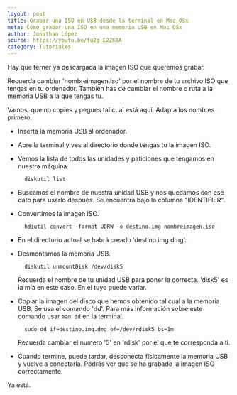 ```yaml
---
layout: post
title: Grabar una ISO en USB desde la terminal en Mac OSx
meta: Cómo grabar una ISO en una memoria USB en Mac OSx
author: Jonathan López
source: https://youtu.be/fu2g_E2ZK8A
category: Tutoriales
---
```



Hay que terner ya descargada la imagen ISO que queremos grabar.

Recuerda cambiar 'nombreimagen.iso' por el nombre de tu archivo ISO que tengas en tu ordenador. También has de cambiar el nombre o ruta a la memoria USB a la que tengas tu. 

Vamos, que no copies y pegues tal cual está aquí. Adapta los nombres primero.

* Inserta la memoria USB al ordenador.
* Abre la terminal y ves al directorio donde tengas tu la imagen ISO.
* Vemos la lista de todos las unidades y paticiones que tengamos en nuestra máquina.

		diskutil list

* Buscamos el nombre de nuestra unidad USB y nos quedamos con ese dato para usarlo después. Se encuentra bajo la columna "IDENTIFIER".
* Convertimos la imagen ISO.

		hdiutil convert -format UDRW -o destino.img nombreimagen.iso

* En el directorio actual se habrá creado 'destino.img.dmg'.
* Desmontamos la memoria USB.

		diskutil unmountDisk /dev/disk5

	Recuerda el nombre de tu unidad USB para poner la correcta. 'disk5' es la mía en este caso. En el tuyo puede variar.

* Copiar la imagen del disco que hemos obtenido tal cual a la memoria USB. Se usa el comando 'dd'. Para más información sobre este comando usar `man dd` en la terminal.

		sudo dd if=destino.img.dmg of=/dev/rdisk5 bs=1m

	Recuerda cambiar el numero '5' en 'rdisk' por el que te corresponda a ti.

* Cuando termine, puede tardar, desconecta físicamente la memoria USB y vuelve a conectarla. Podrás ver que se ha grabado la imagen ISO correctamente.

Ya está.